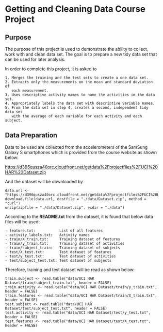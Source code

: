 # Getting and Cleaning Data Course Project

## Purpose

The purpose of this project is used to demonstrate the ability to collect,
work with and clean data set. The goal is to prepare a new tidy data set that
can be used for later analysis.

In order to complete this project, it is asked to

    1. Merges the training and the test sets to create a one data set.
    2. Extracts only the measurements on the mean and standard deviation of 
       each measurement.
    3. Uses descriptive activity names to name the activities in the data set.
    4. Appropriately labels the data set with descriptive variable names.
    5. From the data set in step 4, creates a second, independent tidy data set 
       with the average of each variable for each activity and each subject.


## Data Preparation

Data to be used are collected from the accelerometers of the SamSung
Galaxy S smartphones which is provided from the course website as shown below:

<https://d396qusza40orc.cloudfront.net/getdata%2Fprojectfiles%2FUCI%20HAR%20Dataset.zip>

And the dataset will be downloaded by 

```{r data_download}
data.url <- "https://d396qusza40orc.cloudfront.net/getdata%2Fprojectfiles%2FUCI%20HAR%20Dataset.zip"
download.file(data.url, destfile = "./data/Dataset.zip", method = "curl")
unzip(zipfile = "./data/Dataset.zip", exdir = "./data")
```

According to the **README.txt** from the dataset, it is found that below data files 
will be used:

    - feature.txt:           List of all features
    - activity_labels.txt:   Activity names
    - train/X_train.txt:     Training dataset of features
    - train/y_train.txt:     Training dataset of activities
    - train/subject_train:   Training dataset of subjects
    - test/X_test.txt:       Test dataset of features
    - test/y_test.txt:       Test dataset of activities
    - test/subject_test.txt: Test dataset of subjects

Therefore, training and test dataset will be read as shown below:

```{r read_data}
train.subject <- read.table("data/UCI HAR Dataset/train/subject_train.txt", header = FALSE)
train.activity <- read.table("data/UCI HAR Dataset/train/y_train.txt", header = FALSE)
train.features <- read.table("data/UCI HAR Dataset/train/X_train.txt", header = FALSE)
test.subject <- read.table("data/UCI HAR Dataset/test/subject_test.txt", header = FALSE)
test.activity <- read.table("data/UCI HAR Dataset/test/y_test.txt", header = FALSE)
test.features <- read.table("data/UCI HAR Dataset/test/X_test.txt", header = FALSE)
```


